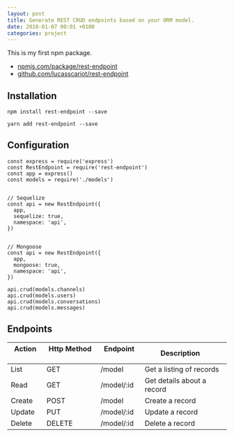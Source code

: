 ```yaml
---
layout: post
title: Generate REST CRUD endpoints based on your ORM model.
date: 2018-01-07 00:01 +0100
categories: project
---
```

This is my first npm package.

- [npmjs.com/package/rest-endpoint](https://www.npmjs.com/package/rest-endpoint)
- [github.com/lucasscariot/rest-endpoint](https://github.com/lucasscariot/rest-endpoint)


## Installation
`npm install rest-endpoint --save`

`yarn add rest-endpoint --save`

## Configuration
```
const express = require('express')
const RestEndpoint = require('rest-endpoint')
const app = express()
const models = require('./models')


// Sequelize
const api = new RestEndpoint({
  app,
  sequelize: true,
  namespace: 'api',
})


// Mongoose
const api = new RestEndpoint({
  app,
  mongoose: true,
  namespace: 'api',
})

api.crud(models.channels)
api.crud(models.users)
api.crud(models.conversations)
api.crud(models.messages)
```

## Endpoints

Action  &nbsp;&nbsp;&nbsp;   | Http Method &nbsp;&nbsp;&nbsp;  | Endpoint  &nbsp;&nbsp;&nbsp; | Description &nbsp;&nbsp;&nbsp;
-----------|--------------|-------------------|------------
List       | GET          | /model            | Get a listing of records
Read       | GET          | /model/:id        | Get details about a record
Create     | POST         | /model            | Create a record
Update     | PUT          | /model/:id        | Update a record
Delete     | DELETE       | /model/:id        | Delete a record
